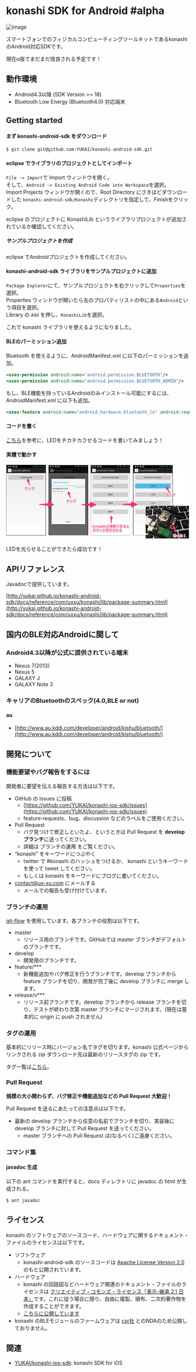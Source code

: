 # konashi SDK for Android #alpha

![image](http://konashi.ux-xu.com/img/header_logo.png)

スマートフォンでのフィジカルコンピューティングツールキットであるkonashiのAndroid対応SDKです。

現在α版でまだまだ改良される予定です！

## 動作環境
- Android4.3以降 (SDK Version >= 18)
- Bluetooth Low Energy (Bluetooth4.0) 対応端末

## Getting started

#### まず konashi-android-sdk をダウンロード
```
$ git clone git@github.com:YUKAI/konashi-android-sdk.git
```

#### eclipse でライブラリのプロジェクトとしてインポート
`File -> Import`で Import ウィンドウを開く。<br/>
そして、`Android -> Existing Android Code into Workspace`を選択。<br/>
Import Projects ウィンドウが開くので、Root Directory にさきほどダウンロードした `konashi-android-sdk/Konashi`ディレクトリを指定して、Finishをクリック。

eclipse のプロジェクトに KonashiLib というライブラリプロジェクトが追加されているか確認してください。

##### サンプルプロジェクトを作成
eclipse でAndroidプロジェクトを作成してください。

#### konashi-android-sdk ライブラリをサンプルプロジェクトに追加
`Package Explorer`にて、サンプルプロジェクトを右クリックして`Properties`を選択。<br/>
Properties ウィンドウが開いたら左のプロパティリストの中にある`Android`という項目を選択。<br/>
Library の `Add` を押し、`KonashiLib`を選択。

これで konashi ライブラリを使えるようになりました。

#### BLEのパーミッション追加
Bluetooth を使えるように、AndroidManifest.xml に以下のパーミッションを追加。

```xml:AndroidManifest.xml
<uses-permission android:name="android.permission.BLUETOOTH"/>
<uses-permission android:name="android.permission.BLUETOOTH_ADMIN"/>
```

もし、BLE機能を持っているAndroidのみインストール可能にするには、AndroidManifest.xml に以下も追加。

```xml:AndroidManifest.xml
<uses-feature android:name="android.hardware.bluetooth_le" android:required="true"/>
```

#### コードを書く

[こちら](https://github.com/YUKAI/konashi-android-sdk/blob/master/samples/KonashiSampleBasic/src/com/uxxu/konashi/sample/basic/MainActivity.java)を参考に、LEDをチカチカさせるコードを書いてみましょう！

#### 実機で動かす

![image](images/konashi_sample_basic.png)

LEDを光らせることができたら成功です！

## APIリファレンス
Javadocで提供しています。

[http://yukai.github.io/konashi-android-sdk/docs/reference/com/uxxu/konashi/lib/package-summary.html](http://yukai.github.io/konashi-android-sdk/docs/reference/com/uxxu/konashi/lib/package-summary.html)


## 国内のBLE対応Androidに関して
### Android4.3以降が公式に提供されている端末
- Nexus 7(2013)
- Nexus 5
- GALAXY J
- GALAXY Note 3

### キャリアのBluetoothのスペック(4.0,BLE or not)
#### au
- [http://www.au.kddi.com/developer/android/kishu/bluetooth/](http://www.au.kddi.com/developer/android/kishu/bluetooth/)

## 開発について

### 機能要望やバグ報告をするには
開発者に要望を伝える報告する方法は以下です。

- GitHub の Issues に投稿
  - [https://github.com/YUKAI/konashi-ios-sdk/issues](https://github.com/YUKAI/konashi-ios-sdk/issues)
  - feature-requests、bug、discussion などのラベルをご使用ください。
- Pull Request
  - バグ見つけて修正しといたよ、というときは Pull Request を **develop ブランチ**に送ってください。
  - 詳細は ブランチの運用 をご覧ください。
- “konashi" をキーワードにつぶやく
  - twitter で #konashi のハッシュをつけるか、 konashi というキーワードを使って tweet してください。
  - もしくは konashi をキーワードにブログに書いてください。
- [contact@ux-xu.com](contact@ux-xu.com) にメールする
  - メールでの報告も受け付けています。
  
### ブランチの運用
[git-flow](https://github.com/nvie/gitflow) を使用しています。各ブランチの役割は以下です。

- master
  - リリース用のブランチです。GitHubでは master ブランチがデフォルトのブランチです。
- develop
  - 開発用のブランチです。
- feature/***
  - 新機能追加やバグ修正を行うブランチです。develop ブランチから feature ブランチを切り、開発が完了後に develop ブランチに merge します。
- release/v***
  - リリース前ブランチです。develop ブランチから release ブランチを切り、テストが終わり次第 master ブランチにマージされます。(現在は基本的に origin に push されません)


### タグの運用
基本的にリリース時にバージョン名でタグを切ります。konashi 公式ページからリンクされる zip ダウンロード先は最新のリリースタグの zip です。

タグ一覧は[こちら](https://github.com/YUKAI/konashi-ios-sdk/tags)。

### Pull Request
**規模の大小関わらず、バグ修正や機能追加などの Pull Request 大歓迎！**

Pull Request を送るにあたっての注意点は以下です。

- 最新の develop ブランチから任意の名前でブランチを切り、実装後に develop ブランチに対して Pull Request を送ってください。
  - master ブランチへの Pull Request は(なるべく)ご遠慮ください。

### コマンド集
#### javadoc 生成
以下の ant コマンドを実行すると、docs ディレクトリに javadoc の html が生成される。

```
$ ant javadoc
```

## ライセンス
konashi のソフトウェアのソースコード、ハードウェアに関するドキュメント・ファイルのライセンスは以下です。

- ソフトウェア
  - konashi-android-sdk のソースコードは [Apache License Version 2.0](http://www.apache.org/licenses/LICENSE-2.0.html) のもと公開されています。
- ハードウェア
  - konashi の回路図などハードウェア関連のドキュメント・ファイルのライセンスは [クリエイティブ・コモンズ・ライセンス「表示-継承 2.1 日本」](http://creativecommons.org/licenses/by-sa/2.1/jp/deed.ja)です。これに従う場合に限り、自由に複製、頒布、二次的著作物を作成することができます。
  - [こちらに公開しています](https://github.com/YUKAI/konashi-ios-sdk/tree/master/documents)
- konashi のBLEモジュールのファームウェアは [csr社](http://www.csr.com/) とのNDAのため公開しておりません。

## 関連
- [YUKAI/konashi-ios-sdk](https://github.com/YUKAI/konashi-ios-sdk): konashi SDK for iOS

